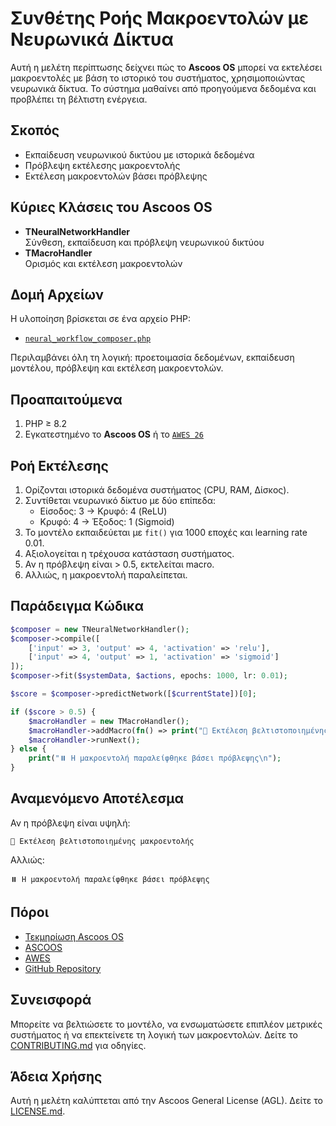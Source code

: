 # Συνθέτης Ροής Μακροεντολών με Νευρωνικά Δίκτυα

Αυτή η μελέτη περίπτωσης δείχνει πώς το **Ascoos OS** μπορεί να εκτελέσει μακροεντολές με βάση το ιστορικό του συστήματος, χρησιμοποιώντας νευρωνικά δίκτυα. Το σύστημα μαθαίνει από προηγούμενα δεδομένα και προβλέπει τη βέλτιστη ενέργεια.

## Σκοπός
- Εκπαίδευση νευρωνικού δικτύου με ιστορικά δεδομένα
- Πρόβλεψη εκτέλεσης μακροεντολής
- Εκτέλεση μακροεντολών βάσει πρόβλεψης

## Κύριες Κλάσεις του Ascoos OS
- **TNeuralNetworkHandler**  
  Σύνθεση, εκπαίδευση και πρόβλεψη νευρωνικού δικτύου  
- **TMacroHandler**  
  Ορισμός και εκτέλεση μακροεντολών  

## Δομή Αρχείων
Η υλοποίηση βρίσκεται σε ένα αρχείο PHP:
- [`neural_workflow_composer.php`](neural_workflow_composer.php)

Περιλαμβάνει όλη τη λογική: προετοιμασία δεδομένων, εκπαίδευση μοντέλου, πρόβλεψη και εκτέλεση μακροεντολών.

## Προαπαιτούμενα
1. PHP ≥ 8.2  
2. Εγκατεστημένο το **Ascoos OS** ή το [`AWES 26`](https://awes.ascoos.com)

## Ροή Εκτέλεσης
1. Ορίζονται ιστορικά δεδομένα συστήματος (CPU, RAM, Δίσκος).
2. Συντίθεται νευρωνικό δίκτυο με δύο επίπεδα:
   - Είσοδος: 3 → Κρυφό: 4 (ReLU)
   - Κρυφό: 4 → Έξοδος: 1 (Sigmoid)
3. Το μοντέλο εκπαιδεύεται με `fit()` για 1000 εποχές και learning rate 0.01.
4. Αξιολογείται η τρέχουσα κατάσταση συστήματος.
5. Αν η πρόβλεψη είναι > 0.5, εκτελείται macro.
6. Αλλιώς, η μακροεντολή παραλείπεται.

## Παράδειγμα Κώδικα
```php
$composer = new TNeuralNetworkHandler();
$composer->compile([
    ['input' => 3, 'output' => 4, 'activation' => 'relu'],
    ['input' => 4, 'output' => 1, 'activation' => 'sigmoid']
]);
$composer->fit($systemData, $actions, epochs: 1000, lr: 0.01);

$score = $composer->predictNetwork([$currentState])[0];

if ($score > 0.5) {
    $macroHandler = new TMacroHandler();
    $macroHandler->addMacro(fn() => print("🚀 Εκτέλεση βελτιστοποιημένης μακροεντολής"), [], delay: 0, priority: 1);
    $macroHandler->runNext();
} else {
    print("⏸️ Η μακροεντολή παραλείφθηκε βάσει πρόβλεψης\n");
}
```

## Αναμενόμενο Αποτέλεσμα
Αν η πρόβλεψη είναι υψηλή:
```
🚀 Εκτέλεση βελτιστοποιημένης μακροεντολής
```
Αλλιώς:
```
⏸️ Η μακροεντολή παραλείφθηκε βάσει πρόβλεψης
```

## Πόροι
- [Τεκμηρίωση Ascoos OS](/docs/)  
- [ASCOOS](https://www.ascoos.com)
- [AWES](https://awes.ascoos.com)  
- [GitHub Repository](https://github.com/ascoos/os)

## Συνεισφορά
Μπορείτε να βελτιώσετε το μοντέλο, να ενσωματώσετε επιπλέον μετρικές συστήματος ή να επεκτείνετε τη λογική των μακροεντολών. Δείτε το [CONTRIBUTING.md](/CONTRIBUTING.md) για οδηγίες.

## Άδεια Χρήσης
Αυτή η μελέτη καλύπτεται από την Ascoos General License (AGL). Δείτε το [LICENSE.md](/LICENSE.md).
